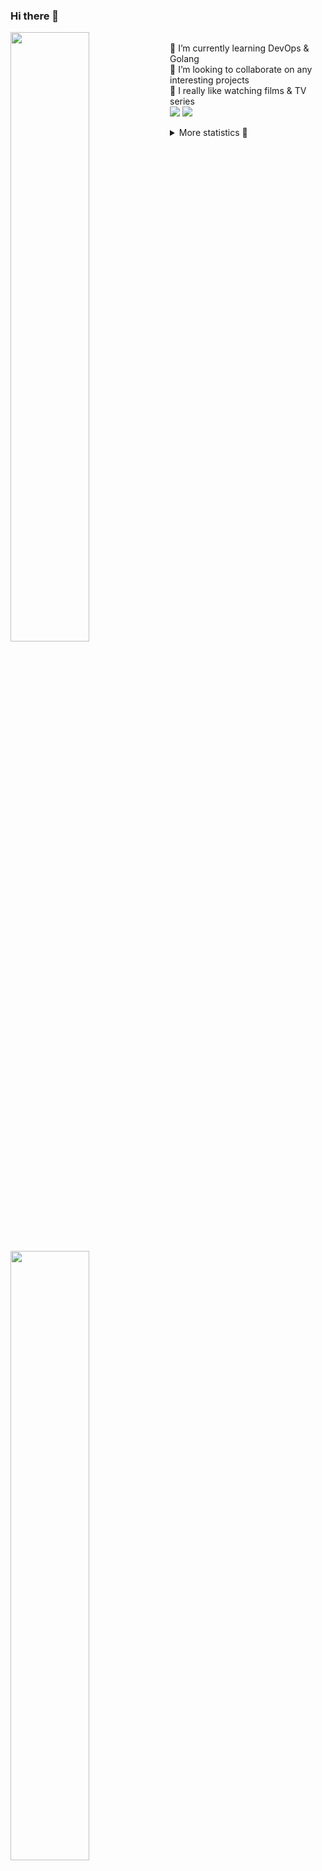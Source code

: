 ### Hi there 👋


[<img align="left" width="50%" src="https://github-readme-stats.vercel.app/api?username=rufusnufus&hide=issues&show_icons=true&count_private=true&theme=transparent&title_color=FF6F40&text_color=FBF9F8&icon_color=F48242&hide_border=true&hide_title=true#gh-dark-mode-only">](https://metrics.lecoq.io/rufusnufus#gh-dark-mode-only)
[<img align="left" width="50%" src="https://github-readme-stats.vercel.app/api?username=rufusnufus&hide=issues&show_icons=true&count_private=true&theme=transparent&title_color=FF6533&text_color=4D4644&icon_color=FF8038&hide_border=true&hide_title=true#gh-light-mode-only">](https://metrics.lecoq.io/rufusnufus#gh-light-mode-only)

<p>
  <br>
  🌱 I’m currently learning DevOps & Golang</br>
  👯 I’m looking to collaborate on any interesting projects</br>
  🎥 I really like watching films & TV series</br>
  <a href="https://linkedin.com/in/rufusnufus"><img src="https://img.shields.io/badge/linkedin-0077B5.svg?style=for-the-badge&logo=linkedin&logoColor=white"/></a>
  <a href="https://t.me/rufusnufus"><img src="https://img.shields.io/badge/-telegram-black?style=for-the-badge&color=blue&logo=telegram"/></a>
</p>

<p text-align="left">
<details>
  <summary>More statistics 👀</summary><br/>

<!--START_SECTION:waka-->
![Code Time](http://img.shields.io/badge/Code%20Time-350%20hrs%205%20mins-blue)

![Profile Views](http://img.shields.io/badge/Profile%20Views-0-blue)

**I'm an Early 🐤** 

```text
🌞 Morning                5674 commits        █████░░░░░░░░░░░░░░░░░░░░   21.05 % 
🌆 Daytime                15637 commits       ███████████████░░░░░░░░░░   58.01 % 
🌃 Evening                4946 commits        █████░░░░░░░░░░░░░░░░░░░░   18.35 % 
🌙 Night                  698 commits         █░░░░░░░░░░░░░░░░░░░░░░░░   02.59 % 
```
📅 **I'm Most Productive on Monday** 

```text
Monday                   5498 commits        █████░░░░░░░░░░░░░░░░░░░░   20.40 % 
Tuesday                  5091 commits        █████░░░░░░░░░░░░░░░░░░░░   18.89 % 
Wednesday                5248 commits        █████░░░░░░░░░░░░░░░░░░░░   19.47 % 
Thursday                 4790 commits        ████░░░░░░░░░░░░░░░░░░░░░   17.77 % 
Friday                   4737 commits        ████░░░░░░░░░░░░░░░░░░░░░   17.57 % 
Saturday                 697 commits         █░░░░░░░░░░░░░░░░░░░░░░░░   02.59 % 
Sunday                   894 commits         █░░░░░░░░░░░░░░░░░░░░░░░░   03.32 % 
```


📊 **This Week I Spent My Time On** 

```text
💬 Programming Languages: 
YAML                     1 hr 19 mins        ██████████░░░░░░░░░░░░░░░   38.33 % 
HCL                      33 mins             ████░░░░░░░░░░░░░░░░░░░░░   15.88 % 
Terraform                32 mins             ████░░░░░░░░░░░░░░░░░░░░░   15.70 % 
Java                     27 mins             ███░░░░░░░░░░░░░░░░░░░░░░   13.30 % 
JavaScript               15 mins             ██░░░░░░░░░░░░░░░░░░░░░░░   07.50 % 

🔥 Editors: 
VS Code                  3 hrs 16 mins       ████████████████████████░   94.38 % 
iTerm2                   11 mins             █░░░░░░░░░░░░░░░░░░░░░░░░   05.62 % 
```

**I Mostly Code in Go** 

```text
Python                   18 repos            ███░░░░░░░░░░░░░░░░░░░░░░   11.92 % 
Smarty                   15 repos            ██░░░░░░░░░░░░░░░░░░░░░░░   09.93 % 
HCL                      6 repos             █░░░░░░░░░░░░░░░░░░░░░░░░   03.97 % 
HTML                     4 repos             █░░░░░░░░░░░░░░░░░░░░░░░░   02.65 % 
Mustache                 4 repos             █░░░░░░░░░░░░░░░░░░░░░░░░   02.65 % 
```




 Last Updated on 19/06/2023 01:05:24 UTC
<!--END_SECTION:waka-->

</details>
</p>
